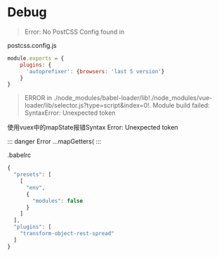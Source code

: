 # Debug

> Error: No PostCSS Config found in 

postcss.config.js

```js
module.exports = {  
    plugins: {  
      'autoprefixer': {browsers: 'last 5 version'}  
    }  
} 
```

>  ERROR in ./node_modules/babel-loader/lib!./node_modules/vue-loader/lib/selector.js?type=script&index=0!.
Module build failed: SyntaxError: Unexpected token

使用vuex中的mapState报错Syntax Error: Unexpected token

::: danger Error
...mapGetters(
:::

.babelrc

```js
{
  "presets": [
    [
      "env",
      {
        "modules": false
      }
    ]
  ],
  "plugins": [
    "transform-object-rest-spread"
  ]
}
```

